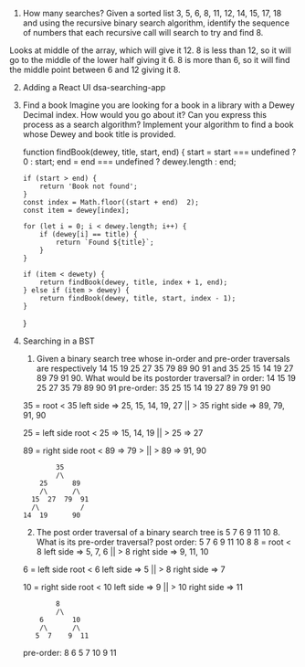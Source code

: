  1. How many searches?
 Given a sorted list 3, 5, 6, 8, 11, 12, 14, 15, 17, 18 and using 
 the recursive binary search algorithm, identify the sequence of 
 numbers that each recursive call will search to try and find 8.

 Looks at middle of the array, which will give it 12. 8 is less than 12,
 so it will go to the middle of the lower half giving it 6.  8 is more
 than 6, so it will find the middle point between 6 and 12 giving it 8.

 2. Adding a React UI
 dsa-searching-app

 3. Find a book
 Imagine you are looking for a book in a library with a Dewey Decimal index. 
 How would you go about it? Can you express this process as a search algorithm? 
 Implement your algorithm to find a book whose Dewey and book title is provided.

    function findBook(dewey, title, start, end) {
        start = start === undefined ? 0 : start;
        end = end === undefined ? dewey.length : end;

        if (start > end) {
            return 'Book not found';
        }
        const index = Math.floor((start + end)  2);
        const item = dewey[index];

        for (let i = 0; i < dewey.length; i++) {
            if (dewey[i] == title) {
                return `Found ${title}`;
            }
        }

        if (item < dewety) {
            return findBook(dewey, title, index + 1, end);
        } else if (item > dewey) {
            return findBook(dewey, title, start, index - 1);
        }
    }

 4. Searching in a BST

    1) Given a binary search tree whose in-order and pre-order traversals are respectively 14 15 19 25 27 35 79 89 90 91 and 35 25 15 14 19 27 89 79 91 90. What would be its postorder traversal?
    in order: 14 15 19 25 27 35 79 89 90 91
    pre-order: 35 25 15 14 19 27 89 79 91 90

    35 = root
       < 35 left side => 25, 15, 14, 19, 27 || > 35 right side => 89, 79, 91, 90
    
    25 = left side root 
        < 25 => 15, 14, 19 || > 25 => 27
    
    89 = right side root
        < 89 => 79 > || > 89 => 91, 90

                35
                /\
            25      89
            /\      /\
          15  27  79  91
          /\          /
        14  19      90

    2) The post order traversal of a binary search tree is 5 7 6 9 11 10 8. What is its pre-order traversal?
    post order: 5 7 6 9 11 10 8
    8 = root
        < 8 left side => 5, 7, 6 || > 8 right side => 9, 11, 10
    
    6 = left side root
        < 6 left side => 5 || > 8  right side => 7
    
    10 = right side root
        < 10 left side => 9 || > 10 right side => 11

                8
                /\
            6       10
            /\      /\
           5  7    9  11
    pre-order: 8 6 5 7 10 9 11